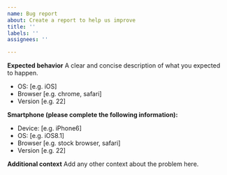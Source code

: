 ```yaml
---
name: Bug report
about: Create a report to help us improve
title: ''
labels: ''
assignees: ''

---
```



**Expected behavior**
A clear and concise description of what you expected to happen.

 - OS: [e.g. iOS]
 - Browser [e.g. chrome, safari]
 - Version [e.g. 22]

**Smartphone (please complete the following information):**
 - Device: [e.g. iPhone6]
 - OS: [e.g. iOS8.1]
 - Browser [e.g. stock browser, safari]
 - Version [e.g. 22]

**Additional context**
Add any other context about the problem here.
